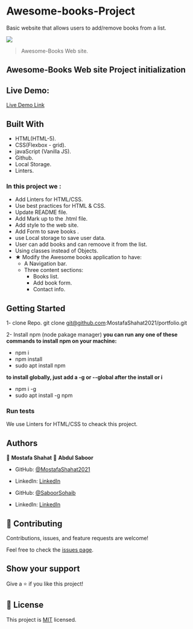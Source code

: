 # Awesome-books-Project
Basic website that allows users to add/remove books from a list. 

![](https://img.shields.io/badge/Microverse-blueviolet)

> Awesome-Books Web site.
## Awesome-Books Web site Project initialization


## Live Demo:

[Live Demo Link](https://mostafashahat2021.github.io/Awesome-books-Project/)

 ## Built With

- HTML(HTML-5).
- CSS(Flexbox - grid).
- javaScript (Vanilla JS).
- Github.
- Local Storage.
- Linters.

### In this project we :
- Add Linters for HTML/CSS.
- Use best practices for HTML & CSS.
- Update README file.
- Add Mark up to the .html file.
- Add style to the web site.
- Add Form to save books .
- use Local storage to save user data.
- User can add books and can remoove it from the list.
- Using classes instead of Objects.
- ★ Modify the Awesome books application to have:
     - A Navigation bar.
     - Three content sections:
         - Books list.
         - Add book form.
         - Contact info.



## Getting Started

1- clone Repo.
git clone git@github.com:MostafaShahat2021/portfolio.git

2- Install npm (node pakage manager)
**you can run any one of these commands to install npm on your machine:**
- npm i
- npm install
- sudo apt install npm

 **to install globally, just add a -g or --global after the install or i**
- npm i -g
- sudo apt install -g npm

### Run tests

We use Linters for HTML/CSS to cheack this project.

## Authors

👤 **Mostafa Shahat** 
👤 **Abdul Saboor**

- GitHub: [@MostafaShahat2021](https://github.com/MostafaShahat2021)
- LinkedIn: [LinkedIn](https://www.linkedin.com/in/mostafa-shahat-a75810208/)

- GitHub: [@SaboorSohaib](https://github.com/SaboorSohaib)
- LinkedIn: [LinkedIn](https://www.linkedin.com/in/abdul-saboor-sohaib-b5b566244/)

## 🤝 Contributing

Contributions, issues, and feature requests are welcome!

Feel free to check the [issues page](../../issues/).

## Show your support

Give a ⭐️ if you like this project!

## 📝 License

This project is [MIT](./LICENSE) licensed.

